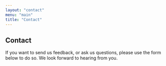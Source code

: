 ```yaml
---
layout: "contact"
menu: "main"
title: "Contact"
---
```


## Contact

If you want to send us feedback, or ask us questions, please use the form below to do so. We look forward to hearing from you.